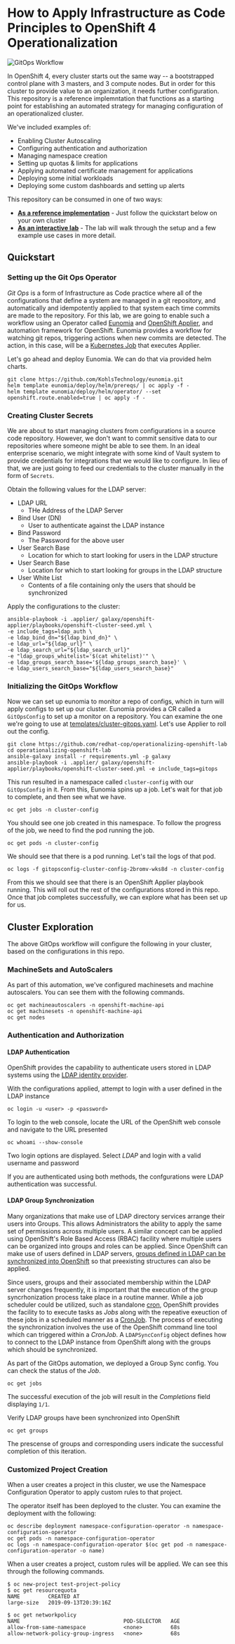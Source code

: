 # How to Apply Infrastructure as Code Principles to OpenShift 4 Operationalization

![GitOps Workflow](media/ops-workflow.png)

In OpenShift 4, every cluster starts out the same way -- a bootstrapped control plane with 3 masters, and 3 compute nodes. But in order for this cluster to provide value to an organization, it needs further configuration. This repository is a reference implemntation that functions as a starting point for establishing an automated strategy for managing configuration of an operationalized cluster.

We've included examples of:

* Enabling Cluster Autoscaling
* Configuring authentication and authorization
* Managing namespace creation
* Setting up quotas & limits for applications
* Applying automated certificate management for applications
* Deploying some initial workloads
* Deploying some custom dashboards and setting up alerts

This repository can be consumed in one of two ways:

* [**As a reference implementation**](#quickstart) - Just follow the quickstart below on your own cluster
* [**As an interactive lab**](RHTE-LAB.adoc) - The lab will walk through the setup and a few example use cases in more detail.

## Quickstart

### Setting up the Git Ops Operator

_Git Ops_ is a form of Infrastructure as Code practice where all of the configurations that define a system are managed in a git repository, and automatically and idempotently applied to that system each time commits are made to the repository. For this lab, we are going to enable such a workflow using an Operator called [Eunomia](https://github.com/KohlsTechnology/eunomia) and [OpenShift Applier](https://github.com/redhat-cop/openshift-applier), and automation framework for OpenShift. Eunomia provides a workflow for watching git repos, triggering actions when new commits are detected. The action, in this case, will be a [Kubernetes Job](https://kubernetes.io/docs/tasks/job/) that executes Applier.

Let's go ahead and deploy Eunomia. We can do that via provided helm charts.

    git clone https://github.com/KohlsTechnology/eunomia.git
    helm template eunomia/deploy/helm/prereqs/ | oc apply -f -
    helm template eunomia/deploy/helm/operator/ --set openshift.route.enabled=true | oc apply -f -

### Creating Cluster Secrets

We are about to start managing clusters from configurations in a source code repository. However, we don't want to commit sensitive data to our repositories where someone might be able to see them. In an ideal enterprise scenario, we might integrate with some kind of Vault system to provide credentials for integrations that we would like to configure. In lieu of that, we are just going to feed our credentials to the cluster manually in the form of `Secrets`.

Obtain the following values for the LDAP server:

* LDAP URL
    * THe Address of the LDAP Server
* Bind User (DN)
    * User to authenticate against the LDAP instance
* Bind Password
    * The Password for the above user
* User Search Base
    * Location for which to start looking for users in the LDAP structure
* User Search Base
    * Location for which to start looking for groups in the LDAP structure
* User White List
    * Contents of a file containing only the users that should be synchronized

Apply the configurations to the cluster:

    ansible-playbook -i .applier/ galaxy/openshift-applier/playbooks/openshift-cluster-seed.yml \
    -e include_tags=ldap_auth \
    -e ldap_bind_dn="${ldap_bind_dn}" \
    -e ldap_url="${ldap_url}" \
    -e ldap_search_url="${ldap_search_url}"
    -e "ldap_groups_whitelist='$(cat whitelist)'" \
    -e ldap_groups_search_base='${ldap_groups_search_base}' \
    -e ldap_users_search_base="${ldap_users_search_base}"


### Initializing the GitOps Workflow

Now we can set up eunomia to monitor a repo of configs, which in turn will apply configs to set up our cluster. Eunomia provides a CR called a `GitOpsConfig` to set up a monitor on a repository. You can examine the one we're going to use at [templates/cluster-gitops.yaml](templates/cluster-gitops.yaml). Let's use Applier to roll out the config.

    git clone https://github.com/redhat-cop/operationalizing-openshift-lab
    cd operationalizing-openshift-lab
    ansible-galaxy install -r requirements.yml -p galaxy
    ansible-playbook -i .applier/ galaxy/openshift-applier/playbooks/openshift-cluster-seed.yml -e include_tags=gitops

This run resulted in a namespace called `cluster-config` with our `GitOpsConfig` in it. From this, Eunomia spins up a job. Let's wait for that job to complete, and then see what we have.

    oc get jobs -n cluster-config

You should see one job created in this namespace. To follow the progress of the job, we need to find the pod running the job.

    oc get pods -n cluster-config

We should see that there is a pod running. Let's tail the logs of that pod.

    oc logs -f gitopsconfig-cluster-config-2bromv-wks8d -n cluster-config

From this we should see that there is an OpenShift Applier playbook running. This will roll out the rest of the configurations stored in this repo. Once that job completes successfully, we can explore what has been set up for us.

## Cluster Exploration

The above GitOps workflow will configure the following in your cluster, based on the configurations in this repo.

### MachineSets and AutoScalers

As part of this automation, we've configured machinesets and machine autoscalers. You can see them with the following commands.

    oc get machineautoscalers -n openshift-machine-api
    oc get machinesets -n openshift-machine-api
    oc get nodes

### Authentication and Authorization

#### LDAP Authentication

OpenShift provides the capability to authenticate users stored in LDAP systems using the [LDAP identity provider](https://docs.openshift.com/container-platform/4.1/authentication/identity_providers/configuring-ldap-identity-provider.html).

With the configurations applied, attempt to login with a user defined in the LDAP instance

    oc login -u <user> -p <password>

To login to the web console, locate the URL of the OpenShift web console and navigate to the URL presented

    oc whoami --show-console

Two login options are displayed. Select _LDAP_ and login with a valid username and password

If you are authenticated using both methods, the confgurations were LDAP authentication was successful.

#### LDAP Group Synchronization

Many organizations that make use of LDAP directory services arrange their users into Groups. This allows Administrators the ability to apply the same set of permissions across multiple users. A similar concept can be applied using OpenShift's Role Based Access (RBAC) facility where multiple users can be organized into groups and roles can be applied. Since OpenShift can make use of users defined in LDAP servers, [groups defined in LDAP can be synchronized into OpenShift](https://docs.openshift.com/container-platform/4.1/authentication/ldap-syncing.html) so that preexisting structures can also be applied.

Since users, groups and their associated membership within the LDAP server changes frequently, it is important that the execution of the group syncrhonization process take place in a routine manner. While a job scheduler could be utilized, such as standalone [cron](https://en.wikipedia.org/wiki/Cron), OpenShift provides the facility to to execute tasks as _Jobs_ along with the repeative exeuction of these jobs in a scheduled manner as a [CronJob](https://docs.openshift.com/container-platform/4.1/nodes/jobs/nodes-nodes-jobs.html). The process of executing the synchronization involves the use of the OpenShift command line tool which can triggered within a _CronJob_. A `LDAPSyncConfig` object defines how to connect to the LDAP instance from OpenShift along with the groups which should be synchronized.

As part of the GitOps automation, we deployed a Group Sync config. You can check the status of the _Job_.

    oc get jobs

The successful execution of the job will result in the _Completions_ field displaying `1/1`.

Verify LDAP groups have been synchronized into OpenShift

    oc get groups

The prescense of groups and corresponding users indicate the successful completion of this iteration.

### Customized Project Creation

When a user creates a project in this cluster, we use the Namespace Configuration Operator to apply custom rules to that project.

The operator itself has been deployed to the cluster. You can examine the deployment with the following:

    oc describe deployment namespace-configuration-operator -n namespace-configuration-operator
    oc get pods -n namespace-configuration-operator
    oc logs -n namespace-configuration-operator $(oc get pod -n namespace-configuration-operator -o name)

When a user creates a project, custom rules will be applied. We can see this through the following commands.

    $ oc new-project test-project-policy
    $ oc get resourcequota
    NAME         CREATED AT
    large-size   2019-09-13T20:39:16Z

    $ oc get networkpolicy
    NAME                                 POD-SELECTOR   AGE
    allow-from-same-namespace            <none>         68s
    allow-network-policy-group-ingress   <none>         68s

